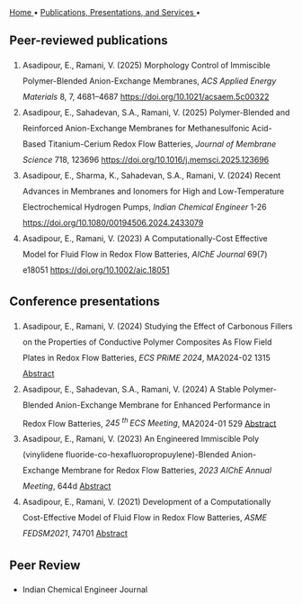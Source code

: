 <html>
<body>

<div style="margin-bottom: 20px">
  <a href="/"> 
 Home 
 </a> &#x2022; 
  <a href="/Publications"> 
 Publications, Presentations, and Services 
 </a> &#x2022;<br>
</div>


<h2> Peer-reviewed publications </h2>
<ol style="line-height:200%" >
 <li> Asadipour, E., Ramani, V. (2025) Morphology Control of Immiscible Polymer-Blended Anion-Exchange Membranes, <em> ACS Applied Energy Materials </em> 8, 7, 4681–4687 
  <a href="https://doi.org/10.1021/acsaem.5c00322"> https://doi.org/10.1021/acsaem.5c00322 
  </a> 
 </li>
<li> Asadipour, E., Sahadevan, S.A., Ramani, V. (2025) Polymer-Blended and Reinforced Anion-Exchange Membranes for Methanesulfonic Acid-Based Titanium-Cerium Redox Flow Batteries, <em> Journal of Membrane Science </em> 718, 123696 <a href="https://doi.org/10.1016/j.memsci.2025.123696"> https://doi.org/10.1016/j.memsci.2025.123696 </a> </li>
<li>  Asadipour, E., Sharma, K., Sahadevan, S.A., Ramani, V. (2024) Recent Advances in Membranes and Ionomers for High and Low-Temperature Electrochemical Hydrogen Pumps, <em> Indian Chemical Engineer </em> 1-26 <a href="https://doi.org/10.1080/00194506.2024.2433079"> https://doi.org/10.1080/00194506.2024.2433079 </a> </li>
<li>  Asadipour, E., Ramani, V. (2023) A Computationally-Cost Effective Model for Fluid Flow in Redox Flow Batteries, <em> AIChE Journal </em> 69(7) e18051 <a href="https://doi.org/10.1002/aic.18051"> https://doi.org/10.1002/aic.18051 </a> </li>
</ol>

<h2> Conference presentations </h2>
<ol style="line-height:200%" >
<li> Asadipour, E., Ramani, V. (2024) Studying the Effect of Carbonous Fillers on the Properties of Conductive Polymer Composites As Flow Field Plates in Redox Flow Batteries, <em> ECS PRiME 2024</em>, MA2024-02 1315 <a href="https://doi.org/10.1149/MA2024-0291315mtgabs"> Abstract </a> </li>
<li> Asadipour, E., Sahadevan, S.A., Ramani, V. (2024) A Stable Polymer-Blended Anion-Exchange Membrane for Enhanced Performance in Redox Flow Batteries, <em> 245 <sup>th </sup> ECS Meeting</em>, MA2024-01 529 <a href="https://doi.org/10.1149/MA2024-013529mtgabs"> Abstract </a> </li>
<li> Asadipour, E., Ramani, V. (2023) An Engineered Immiscible Poly (vinylidene fluoride-co-hexafluoropropuylene)-Blended Anion-Exchange Membrane for Redox Flow Batteries, <em> 2023 AIChE Annual Meeting</em>, 644d <a href="https://aiche.confex.com/aiche/2023/meetingapp.cgi/Paper/664504"> Abstract </a> </li>
<li> Asadipour, E., Ramani, V. (2021) Development of a Computationally Cost-Effective Model of Fluid Flow in Redox Flow Batteries, <em> ASME FEDSM2021</em>, 74701 <a href="https://fedsm.secure-platform.com/a/solicitations/146/sessiongallery/9100/application/74701"> Abstract </a> </li>
</ol>

<h2> Peer Review </h2>
<ul style="line-height:200%" >
<li> Indian Chemical Engineer Journal </a> </li>
</ul>

</body>

</html>


 
